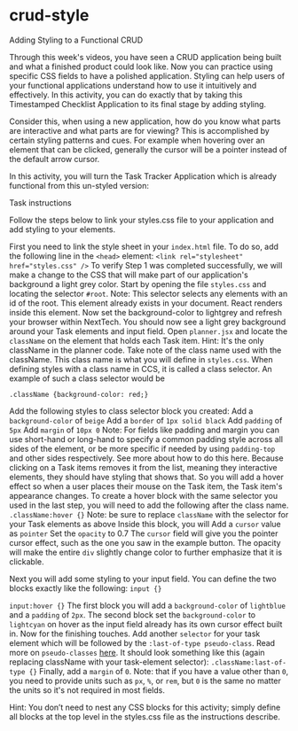 # crud-style

Adding Styling to a Functional CRUD

Through this week's videos, you have seen a CRUD application being built and what a finished product could look like. Now you can practice using specific CSS fields to have a polished application. Styling can help users of your functional applications understand how to use it intuitively and effectively. In this activity, you can do exactly that by taking this Timestamped Checklist Application to its final stage by adding styling.

Consider this, when using a new application, how do you know what parts are interactive and what parts are for viewing? This is accomplished by certain styling patterns and cues. For example when hovering over an element that can be clicked, generally the cursor will be a pointer instead of the default arrow cursor.

In this activity, you will turn the Task Tracker Application which is already functional from this un-styled version:

Task instructions

Follow the steps below to link your styles.css file to your application and add styling to your elements.

First you need to link the style sheet in your ```index.html``` file. To do so, add the following line in the ```<head>``` element:
```<link rel="stylesheet" href="styles.css" />```
To verify Step 1 was completed successfully, we will make a change to the CSS that will make part of our application's background a light grey color. Start by opening the file ```styles.css``` and locating the selector ```#root```.
Note: This selector selects any elements with an id of the root. This element already exists in your document. React renders inside this element. Now set the background-color to lightgrey and refresh your browser within NextTech. You should now see a light grey background around your Task elements and input field.
Open ```planner.jsx``` and locate the ```className``` on the element that holds each Task item. Hint: It's the only className in the planner code. Take note of the class name used with the className. This class name is what you will define in ```styles.css```. When defining styles with a class name in CCS, it is called a class selector. An example of such a class selector would be

```.className {background-color: red;}```

Add the following styles to class selector block you created:
Add a ```background-color``` of ```beige```
Add a ```border``` of ```1px solid black```
Add ```padding``` of ```5px```
Add ```margin``` of ```10px 0```
Note: For fields like padding and margin you can use short-hand or long-hand to specify a common padding style across all sides of the element, or be more specific if needed by using ```padding-top``` and other sides respectively. See more about how to do this here.
Because clicking on a Task items removes it from the list, meaning they interactive elements, they should have styling that shows that. So you will add a hover effect so when a user places their mouse on the Task item, the Task item's appearance changes.
To create a hover block with the same selector you used in the last step, you will need to add the following after the class name.
```.className:hover {}```
Note: be sure to replace ```className``` with the selector for your Task elements as above
Inside this block, you will
Add a ```cursor``` value as ```pointer```
Set the ```opacity``` to 0.7
The ```cursor``` field will give you the pointer cursor effect, such as the one you saw in the example button. The opacity will make the entire ```div``` slightly change color to further emphasize that it is clickable.

Next you will add some styling to your input field. You can define the two blocks exactly like the following:
```input {}```
 
```input:hover {}```
The first block you will add a ```background-color``` of ```lightblue``` and a ```padding``` of ```2px```.
The second block set the ```background-color``` to ```lightcyan``` on hover as the input field already has its own cursor effect built in.
Now for the finishing touches. Add another ```selector``` for your task element which will be followed by the ```:last-of-type pseudo-class```.
Read more on ```pseudo-classes``` [here](https://stackoverflow.com/questions/41867664/what-is-the-difference-between-pseudo-classes-and-pseudo-elements).
It should look something like this (again replacing className with your task-element selector):
```.className:last-of-type {}```
Finally, add a ```margin``` of ```0```.
Note: that if you have a value other than ```0```, you need to provide units such as ```px```, ```%```, or ```rem```, but ```0``` is the same no matter the units so it's not required in most fields.

Hint: You don’t need to nest any CSS blocks for this activity; simply define all blocks at the top level in the styles.css file as the instructions describe.
